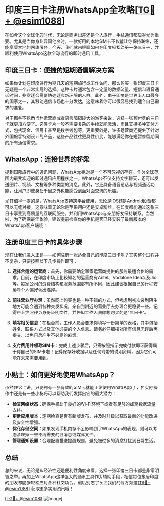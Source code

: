 # 印度三日卡注册WhatsApp全攻略[[TG💪+ @esim1088](https://t.me/s/esim1088)]

在如今这个全球化的时代，无论是商务出差还是个人旅行，手机通讯都显得尤为重要。尤其是当你身处异国他乡时，一款好用的本地SIM卡不仅能让你保持联络，还能享受本地的网络服务。今天，我们就来聊聊如何在印度轻松注册一张三日卡，并顺利使用WhatsApp这款全球流行的即时通讯工具。

## 印度三日卡：便捷的短期通信解决方案

如果你计划在印度进行为期几天的短期旅行或工作访问，那么购买一张印度三日卡无疑是一个非常实用的选择。这种卡片通常包含一定量的数据流量、短信和语音通话时间，非常适合需要快速适应新环境的人群。此外，由于印度是世界上人口最多的国家之一，其移动通信市场也十分发达，这意味着你可以很容易找到适合自己需求的套餐。

对于那些不熟悉当地运营商或者语言障碍较大的游客来说，选择一张预付费的三日卡就更加方便了。这类卡片一般不需要复杂的手续就能激活，而且支持多种支付方式，包括现金、信用卡甚至是数字钱包等。更重要的是，许多运营商还提供了针对外国旅客特别设计的产品，这些产品往往更具性价比，能够满足你在短暂停留期间的所有通信需求。

## WhatsApp：连接世界的桥梁

提到国际旅行中的通讯问题，WhatsApp绝对是一个不可忽视的存在。作为全球范围内最受欢迎的即时通讯应用程序之一，WhatsApp不仅支持文字聊天，还可以发送图片、视频、文档等多种类型的消息。此外，它还具备语音通话与视频通话功能，让用户即使身处千里之外也能感受到面对面交流的乐趣。

尤其值得一提的是，WhatsApp支持跨平台使用，无论是iOS还是Android设备都可以无缝对接。这意味着无论你是苹果用户还是安卓粉丝，在印度都能通过这张三日卡享受到高质量的互联网服务，并利用WhatsApp与亲朋好友保持联系。当然啦，为了确保最佳体验，建议提前检查你的手机是否已经安装了最新版本的WhatsApp客户端哦！

## 注册印度三日卡的具体步骤

现在让我们进入正题——如何注册一张适合自己的印度三日卡呢？其实整个过程并不复杂，只要按照以下几步操作即可：

1. **选择合适的运营商**：首先，你需要确定哪家运营商提供的服务最适合你的需求。目前，在印度市场上比较知名的运营商有Airtel、Vodafone Idea以及Jio等。每家公司的资费结构和服务范围都有所不同，因此建议根据自己的行程安排和个人偏好做出选择。

2. **前往营业厅办理**：虽然网上购买也是一种不错的方式，但考虑到初次来到陌生地方可能会遇到各种突发状况，亲自到附近的营业厅去办理会更稳妥一些。记得带上护照作为身份证明文件，并告知工作人员你想购买的是“三日卡”。

3. **填写相关信息**：在柜台前，工作人员会要求你填写一份简单的表格，其中包括姓名、联系方式以及其他必要的个人信息。请务必仔细核对所有信息无误后再提交，以免日后产生不必要的麻烦。

4. **支付费用并领取SIM卡**：完成上述步骤后，只需按照指示完成付款即可获得属于你自己的SIM卡啦！记得保存好收据以及任何附带的说明资料，因为它们可能在未来需要用到。

## 小贴士：如何更好地使用WhatsApp？

虽然理论上讲，只要拥有一张有效的SIM卡就能正常使用WhatsApp了，但实际操作中还是有一些小技巧可以帮助我们发挥出它的最大潜力：

- **检查网络状态**：确保手机处于良好的Wi-Fi环境下或者有足够的蜂窝数据流量支持。
- **更新应用版本**：定期检查是否有新版发布，并及时升级以获取最新的功能改进及安全性增强。
- **优化存储空间**：如果发现手机内存不足影响到了WhatsApp的表现，则可以考虑清理掉一些不再需要的旧消息或媒体文件。
- **管理通知设置**：合理配置推送提醒规则，避免被过多的消息打扰到日常生活。

## 总结

总的来说，无论是从经济性还是便利性角度来看，选择一张印度三日卡都是非常明智之举。再加上WhatsApp这样强大的通讯工具作为辅助手段，相信每位旅居印度的朋友都能够轻松应对各种社交场合。最后别忘了关注我们的官方频道[[TG💪+ @esim1088](https://t.me/s/esim1088)] 获取更多实用资讯哦！

[[TG💪+ @esim1088](https://t.me/s/esim1088) ![Image](https://i.postimg.cc/4NQfJmqS/Snipaste-2025-05-13-00-14-12.png)]